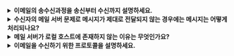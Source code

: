 <details>
  <summary><strong>이메일의 송수신과정을 송신부터 수신까지 설명하세요.</strong></summary>

  1. 송신 사용자가 송신자의 사용자 에이전트를 활용하여 메시지를 작성한다.
  2. 송신 사용자 에이전트가 메시지를 송신자의 메일 서버로 보낸다.
  3. 송신자의 메일 서버에서 동작하는 SMTP 클라이언트가 메시지 큐에 있는 메시지를 수신자의 SMTP 서버에게 TCP 연결을 한다.
  4. SMTP 초기 핸드셰이킹 이후 메시지를 TCP 연결로 보낸다.
  5. 메시지가 수신자 메일 서버의 출력 메시지 큐에 들어간다.
  6. 수신자가 메시지를 읽으려고 할때 수신자의 사용자 에이전트가 메일 서버에 있는 메일박스에서 메시지를 가져온다.
</details>

<details>
  <summary><strong>수신자의 메일 서버 문제로 메시지가 제대로 전달되지 않는 경우에는 메시지는 어떻게 처리되나요?</strong></summary>

  * 송신자의 메일 서버에서 해당 메시지를 메시지 큐에 보관하고 30분마다 송신을 재시도한다. 여러 날의 시도 끝에도 성공하지 못한다면, 서버는 해당 메시지를 제거하고 송신자에게 전자메일로 이를 통보한다.
</details>

<details>
  <summary><strong>메일 서버가 로컬 호스트에 존재하지 않는 이유는 무엇인가요?</strong></summary>

  * 메일 서버는 메일 박스를 관리하고 SMTP의 클라이언트와 서버 측을 모두 수행한다. 즉 로컬 호스트에 존재한다면, 타인으로 부터 메일을 받기 위해서 항상 켜져 있고 인터넷에 연결되어 있어야 한다.
</details>

<details>
  <summary><strong>이메일을 수신하기 위한 프로토콜을 설명하세요.</strong></summary>

  * SMTP는 이메일을 송신하기 위한 프로토콜이므로 수신하고 확인하려면 아래의 프로토콜 중 하나를 사용해야 합니다
  ### 1. IMAP(Internet Message Access Protocol):
    * 메일 서버에 저장된 이메일을 읽어오고 동기화하는 데 사용됩니다.
    * 여러 기기에서 동일한 이메일 상태(읽음, 안읽음 등)를 유지하는 데 적합합니다.
    * 클라이언트가 서버와 계속 동기화 상태를 유지합니다.
  ### 2. POP3(Post Office Protocol 3):
    * 메일 서버에서 이메일을 다운로드한 후 로컬에 저장합니다.
    * 이메일을 다운로드한 후 서버에서 삭제하는 경우가 많아, 한 기기에서만 이메일 관리에 적합합니다.
  ### 3. HTTP:
    * Gmail이나 Outlook.com 같은 웹메일 서비스에서 이메일을 확인할 때 사용하는 프로토콜입니다.
    * HTTP/HTTPS를 통해 웹 브라우저로 이메일을 주고받습니다.
</details>